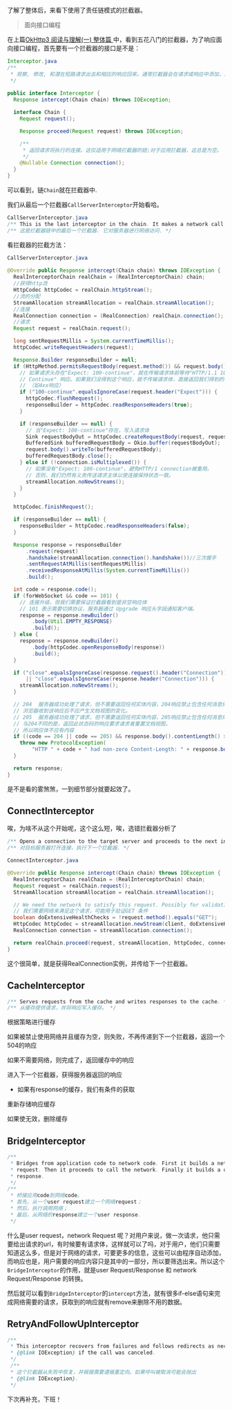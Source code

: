 了解了整体后，来看下使用了责任链模式的拦截器。

> 面向接口编程

在上篇[OkHttp3 阅读与理解(一) 整体篇 ](http://www.jianshu.com/p/44b64c90fa21)中，看到五花八门的拦截器，为了响应面向接口编程，首先要有一个拦截器的接口是不是：

```java
Interceptor.java
/**
 * 观察, 修改, 和潜在短路请求出去和相应的响应回来。通常拦截器会在请求或响应中添加，删除或变换头文件。
 */
  
public interface Interceptor {
  Response intercept(Chain chain) throws IOException;

  interface Chain {
    Request request();

    Response proceed(Request request) throws IOException;

    /**
     * 返回请求将执行的连接。这仅适用于网络拦截器的链;对于应用拦截器，这总是为空。
     */
    @Nullable Connection connection();
  }
}
```

可以看到，链`Chain`就在拦截器中.

我们从最后一个拦截器`CallServerInterceptor`开始看哈。

```java
CallServerInterceptor.java
/** This is the last interceptor in the chain. It makes a network call to the server. */
/** 这是拦截器链中的最后一个拦截器. 它对服务器进行网络访问. */
```

看拦截器的拦截方法：

```java
CallServerInterceptor.java
  
@Override public Response intercept(Chain chain) throws IOException {
  RealInterceptorChain realChain = (RealInterceptorChain) chain;
  //获得http流
  HttpCodec httpCodec = realChain.httpStream();
  //流的分配
  StreamAllocation streamAllocation = realChain.streamAllocation();
  //连接
  RealConnection connection = (RealConnection) realChain.connection();
  //请求
  Request request = realChain.request();

  long sentRequestMillis = System.currentTimeMillis();
  httpCodec.writeRequestHeaders(request);

  Response.Builder responseBuilder = null;
  if (HttpMethod.permitsRequestBody(request.method()) && request.body() != null) {
    // 如果请求头存在"Expect: 100-continue"，就在传输请求体前等待"HTTP/1.1 100
    // Continue" 响应。如果我们没得到这个响应，就不传输请求体，直接返回我们得到的响应
    // （如4xx响应）
    if ("100-continue".equalsIgnoreCase(request.header("Expect"))) {
      httpCodec.flushRequest();
      responseBuilder = httpCodec.readResponseHeaders(true);
    }

    if (responseBuilder == null) {
      // 当"Expect: 100-continue"存在，写入请求体
      Sink requestBodyOut = httpCodec.createRequestBody(request, request.body().contentLength());
      BufferedSink bufferedRequestBody = Okio.buffer(requestBodyOut);
      request.body().writeTo(bufferedRequestBody);
      bufferedRequestBody.close();
    } else if (!connection.isMultiplexed()) {
      // 如果没有"Expect: 100-continue"，避免HTTP/1 connection被重用。
      // 否则，我们仍然有义务传送请求主体以使连接保持状态一致。
      streamAllocation.noNewStreams();
    }
  }

  httpCodec.finishRequest();

  if (responseBuilder == null) {
    responseBuilder = httpCodec.readResponseHeaders(false);
  }

  Response response = responseBuilder
      .request(request)
      .handshake(streamAllocation.connection().handshake())//三次握手
      .sentRequestAtMillis(sentRequestMillis)
      .receivedResponseAtMillis(System.currentTimeMillis())
      .build();

  int code = response.code();
  if (forWebSocket && code == 101) {
    // 连接升级，但我们需要保证拦截器看到是非空响应体
 	// 101 表示需要切换协议，服务器通过 Upgrade 响应头字段通知客户端。
    response = response.newBuilder()
        .body(Util.EMPTY_RESPONSE)
        .build();
  } else {
    response = response.newBuilder()
        .body(httpCodec.openResponseBody(response))
        .build();
  }

  if ("close".equalsIgnoreCase(response.request().header("Connection"))
      || "close".equalsIgnoreCase(response.header("Connection"))) {
    streamAllocation.noNewStreams();
  }

  // 204  服务器成功处理了请求，但不需要返回任何实体内容，204响应禁止包含任何消息体。
  // 浏览器收到该响应后不应产生文档视图的变化。
  // 205  服务器成功处理了请求，但不需要返回任何实体内容，205响应禁止包含任何消息体。
  // 与204不同的是，返回此状态码的响应要求请求者重置文档视图。
  // 所以响应体不应有内容
  if ((code == 204 || code == 205) && response.body().contentLength() > 0) {
    throw new ProtocolException(
        "HTTP " + code + " had non-zero Content-Length: " + response.body().contentLength());
  }

  return response;
}
```



是不是看的雾煞煞，一到细节部分就要起效了。



## ConnectInterceptor

唉，为啥不从这个开始呢，这个这么短，唉，选错拦截器分析了

```java
/** Opens a connection to the target server and proceeds to the next interceptor. */
/** 对目标服务器打开连接，执行下一个拦截器. */
```



```java
ConnectInterceptor.java

@Override public Response intercept(Chain chain) throws IOException {
  RealInterceptorChain realChain = (RealInterceptorChain) chain;
  Request request = realChain.request();
  StreamAllocation streamAllocation = realChain.streamAllocation();

  // We need the network to satisfy this request. Possibly for validating a conditional GET.
  // 我们需要网络来满足这个请求，可能用于验证GET 条件
  boolean doExtensiveHealthChecks = !request.method().equals("GET");
  HttpCodec httpCodec = streamAllocation.newStream(client, doExtensiveHealthChecks);
  RealConnection connection = streamAllocation.connection();

  return realChain.proceed(request, streamAllocation, httpCodec, connection);
}
```

这个很简单，就是获得RealConnection实例，并传给下一个拦截器。

## CacheInterceptor

```java
/** Serves requests from the cache and writes responses to the cache. */
/** 从缓存提供请求，并将响应写入缓存。 */
```

根据策略进行缓存

如果被禁止使用网络并且缓存为空，则失败，不再传递到下一个拦截器，返回一个504的响应

如果不需要网络，则完成了，返回缓存中的响应

进入下一个拦截器，获得服务器返回的响应

- 如果有response的缓存，我们有条件的获取

重新存储响应缓存

如果使无效，删除缓存

## BridgeInterceptor

```java
/**
 * Bridges from application code to network code. First it builds a network request from a user
 * request. Then it proceeds to call the network. Finally it builds a user response from the network
 * response.
 */
/**
 * 桥接应用code到网络code。
 * 首先，从一个user request建立一个网络request；
 * 然后，执行调用网络；
 * 最后，从网络的response建立一个user response.
 */
```

什么是user request，network Request 呢？对用户来说，做一次请求，他只需要给出请求的url，有时候要有请求体，这样就可以了吗，对于用户，他们只需要知道这么多，但是对于网络的请求，可要更多的信息，这些可以由程序自动添加，而响应也是，用户需要的响应内容只是其中的一部分，所以要筛选出来。所以这个`BridgeInterceptor`的作用，就是user Request/Response 和 network Request/Response 的转换。

然后就可以看到`BridgeInterceptor`的`intercept`方法，就有很多if-else语句来完成网络需要的请求，获取到的响应就有remove来删除不用的数据。

## RetryAndFollowUpInterceptor

```java
/**
 * This interceptor recovers from failures and follows redirects as necessary. It may throw an
 * {@link IOException} if the call was canceled.
 */
 /**
 * 这个拦截器从失败中恢复，并根据需要遵循重定向。如果呼叫被取消可能会抛出
 * {@link IOException}.
 */
```

下次再补充，下班！

